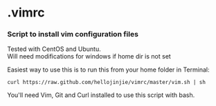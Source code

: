 .vimrc
======

### Script to install vim configuration files 
Tested with CentOS and Ubuntu.   
Will need  modifications for windows if home dir is not set

Easiest way to use this is to run this from your home folder in Terminal:
````
curl https://raw.github.com/hellojinjie/vimrc/master/vim.sh | sh
````

You'll need Vim, Git and Curl installed to use this script with bash.
